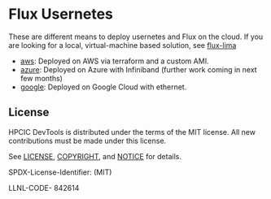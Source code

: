 # Flux Usernetes

These are different means to deploy usernetes and Flux on the cloud. If you are looking for a local, virtual-machine based solution, see [flux-lima](https://github.com/converged-computing/flux-lima/tree/main/usernetes)

 - [aws](aws): Deployed on AWS via terraform and a custom AMI.
 - [azure](azure): Deployed on Azure with Infiniband (further work coming in next few months)
 - [google](google): Deployed on Google Cloud with ethernet.

## License

HPCIC DevTools is distributed under the terms of the MIT license.
All new contributions must be made under this license.

See [LICENSE](https://github.com/converged-computing/cloud-select/blob/main/LICENSE),
[COPYRIGHT](https://github.com/converged-computing/cloud-select/blob/main/COPYRIGHT), and
[NOTICE](https://github.com/converged-computing/cloud-select/blob/main/NOTICE) for details.

SPDX-License-Identifier: (MIT)

LLNL-CODE- 842614
